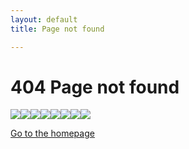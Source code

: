 ```yaml
---
layout: default
title: Page not found

---
```

# 404 Page not found

![](https://media.giphy.com/media/EXHHMS9caoxAA/giphy.gif)![](https://media.giphy.com/media/acttIrNAHaoco/giphy.gif)![](https://media.giphy.com/media/KHJw9NRFDMom487qyo/giphy.gif)![](https://media.giphy.com/media/NQL7Wuo2JSQSY/giphy.gif)![](https://media.giphy.com/media/7JKo5eMDBxeErK38Fv/giphy.gif)![](https://media.giphy.com/media/ABoaCMjkoqmIg/giphy.gif)![](https://media.giphy.com/media/11StaZ9Lj74oCY/giphy.gif)![](https://media.giphy.com/media/3o6ozoD2BgEK8KNtfi/giphy.gif)

[Go to the homepage](/ "Back to homepage")